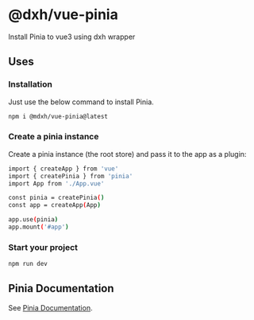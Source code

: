 # @dxh/vue-pinia

Install Pinia to vue3 using dxh wrapper

## Uses

### Installation

Just use the below command to install Pinia.

```sh
npm i @mdxh/vue-pinia@latest
```

### Create a pinia instance

Create a pinia instance (the root store) and pass it to the app as a plugin:

```sh
import { createApp } from 'vue'
import { createPinia } from 'pinia'
import App from './App.vue'

const pinia = createPinia()
const app = createApp(App)

app.use(pinia)
app.mount('#app')
```

### Start your project

```sh
npm run dev
```

## Pinia Documentation

See [Pinia Documentation](https://pinia.vuejs.org/introduction.html).
